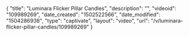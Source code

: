 {
    "title": "Luminara Flicker Pillar Candles",
    "description": "",
    "videoid": "109989269",
    "date_created": "1502522566",
    "date_modified": "1504286938",
    "type": "captivate",
    "layout": "video",
    "url": "\/v\/luminara-flicker-pillar-candles\/109989269"
}